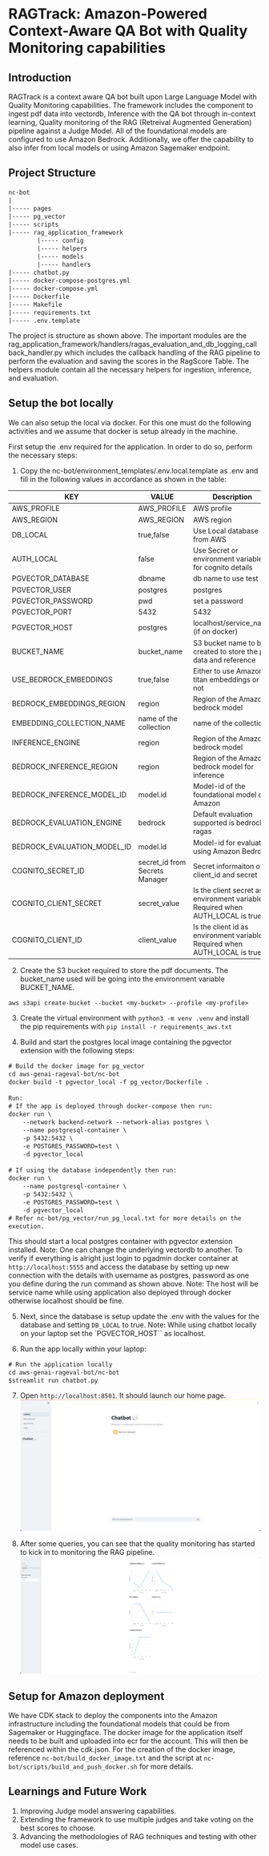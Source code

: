# RAGTrack: Amazon-Powered Context-Aware QA Bot with Quality Monitoring capabilities

## Introduction
RAGTrack is a context aware QA bot built upon Large Language Model with Quality Monitoring capabilities. The framework includes the component to ingest pdf data into vectordb, Inference with the QA bot through in-context learning, Quality monitoring of the RAG (Retreival Augmented Generation) pipeline against a Judge Model. All of the foundational models are configured to use Amazon Bedrock. Additionally, we offer the capability to also infer from local models or using Amazon Sagemaker endpoint.  

## Project Structure
```
nc-bot
|
|----- pages
|----- pg_vector
|----- scripts
|----- rag_application_framework
        |----- config
        |----- helpers
        |----- models
        |----- handlers
|----- chatbot.py
|----- docker-compose-postgres.yml
|----- docker-compose.yml
|----- Dockerfile
|----- Makefile
|----- requirements.txt
|----- .env.template
```

The project is structure as shown above. The important modules are the rag_application_framework/handlers/ragas_evaluation_and_db_logging_callback_handler.py which includes the callback handling of the RAG pipeline to perform the evaluation and saving the scores in the RagScore Table. The helpers module contain all the necessary helpers for ingestion, inference, and evaluation.  

## Setup the bot locally
We can also setup the local via docker. For this one must do the following activities and we assume that docker is setup already in the machine.  

First setup the .env required for the application. In order to do so, perform the necessary steps:  
1. Copy the nc-bot/environment_templates/.env.local.template as .env and fill in the following values in accordance as shown in the table:  

| KEY                 | VALUE                          | Description                                                                    |
|---------------------|--------------------------------|--------------------------------------------------------------------------------|
| AWS_PROFILE         | AWS_PROFILE                    | AWS profile                                                                    |
| AWS_REGION          | AWS_REGION                     | AWS region                                                                     |
| DB_LOCAL         | true,false                     | Use Local database or from AWS                                                 |
| AUTH_LOCAL| false                          | Use Secret or environment variables for cognito details                        |
| PGVECTOR_DATABASE   | dbname                         | db name to use test                                                            |
| PGVECTOR_USER       | postgres                       | postgres                                                                       |
| PGVECTOR_PASSWORD   | pwd                            | set a password                                                                 |
| PGVECTOR_PORT       | 5432                           | 5432                                                                           |
| PGVECTOR_HOST       | postgres                       | localhost/service_name (if on docker)                                          |
| BUCKET_NAME         | bucket_name                    | S3 bucket name to be created to store the pdf data and reference               |
| USE_BEDROCK_EMBEDDINGS         | true,false                     | Either to use Amazon titan embeddings or not                                   |
| BEDROCK_EMBEDDINGS_REGION      | region                         | Region of the Amazon bedrock model                                             |
| EMBEDDING_COLLECTION_NAME      | name of the collection         | name of the collection                                                         |
| INFERENCE_ENGINE      | region                         | Region of the Amazon bedrock model                                             |
| BEDROCK_INFERENCE_REGION      | region                         | Region of the Amazon bedrock model for inference                               |
| BEDROCK_INFERENCE_MODEL_ID      | model.id                       | Model-id of the foundational model on Amazon                                   |
| BEDROCK_EVALUATION_ENGINE      | bedrock                        | Default evaluation supported is bedrock ragas                                  |
| BEDROCK_EVALUATION_MODEL_ID      | model.id                       | Model-id for evaluation using Amazon Bedrock                                   |
| COGNITO_SECRET_ID      | secret_id from Secrets Manager | Secret informaiton of client_id and secret                                     |
| COGNITO_CLIENT_SECRET | secret_value                   | Is the client secret as environment variable. Required when AUTH_LOCAL is true |
| COGNITO_CLIENT_ID | client_value | Is the client id as environment variable. Required when AUTH_LOCAL is true     |

2. Create the S3 bucket required to store the pdf documents. The bucket_name used will be going into the environment variable BUCKET_NAME.  
```
aws s3api create-bucket --bucket <my-bucket> --profile <my-profile>
```  

3. Create the virtual environment with `python3 -m venv .venv` and install the pip requirements with `pip install -r requirements_aws.txt`  

4. Build and start the postgres local image containing the pgvector extension with the following steps:  
```
# Build the docker image for pg_vector
cd aws-genai-rageval-bot/nc-bot
docker build -t pgvector_local -f pg_vector/Dockerfile .

Run:
# If the app is deployed through docker-compose then run:
docker run \
    --network backend-network --network-alias postgres \
    --name postgresql-container \
    -p 5432:5432 \
    -e POSTGRES_PASSWORD=test \
    -d pgvector_local

# If using the database independently then run:
docker run \
    --name postgresql-container \
    -p 5432:5432 \
    -e POSTGRES_PASSWORD=test \
    -d pgvector_local
# Refer nc-bot/pg_vector/run_pg_local.txt for more details on the execution.  
```
This should start a local postgres container with pgvector extension installed. Note: One can change the underlying vectordb to another. To verify if everything is alright just login to pgadmin docker container at `http://localhost:5555` and access the database by setting up new connection with the details with username as postgres, password as one you define during the run command as shown above. Note: The host will be service name while using application also deployed through docker otherwise localhost should be fine.    

5. Next, since the database is setup update the .env with the values for the database and setting `DB_LOCAL` to true.  Note: While using chatbot locally on your laptop set the `PGVECTOR_HOST`` as localhost.  
 
6. Run the app locally within your laptop:  
```
# Run the application locally
cd aws-genai-rageval-bot/nc-bot
$streamlit run chatbot.py
```
7. Open `http://localhost:8501`. It should launch our home page.  
![RAGTrack](assets/chatbot.png "RAGTrack")

8. After some queries, you can see that the quality monitoring has started to kick in to monitoring the RAG pipeline.  
![Monitor](assets/quality_monitor.png "Monitoring")

## Setup for Amazon deployment
We have CDK stack to deploy the components into the Amazon infrastructure including the foundational models that could be from Sagemaker or Huggingface. The docker image for the application itself needs to be built and uploaded into ecr for the account. This will then be referenced within the cdk.json. For the creation of the docker image, reference `nc-bot/build_docker_image.txt` and the script at `nc-bot/scripts/build_and_push_docker.sh` for more details.  


## Learnings and Future Work
1. Improving Judge model answering capabilities.  
2. Extending the framework to use multiple judges and take voting on the best scores to choose.   
3. Advancing the methodologies of RAG techniques and testing with other model use cases.  
